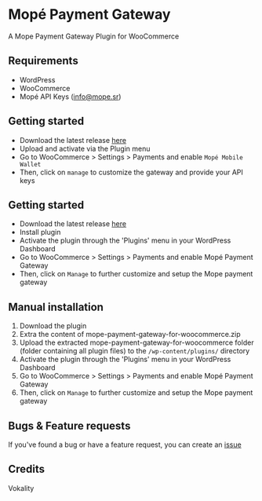 # Mopé Payment Gateway
A Mope Payment Gateway Plugin for WooCommerce

## Requirements
- WordPress
- WooCommerce
- Mopé API Keys (info@mope.sr)

## Getting started
- Download the latest release [here](https://github.com/HKBLab/mope/releases)
- Upload and activate via the Plugin menu
- Go to WooCommerce > Settings > Payments and enable `Mopé Mobile Wallet`
- Then, click on `manage` to customize the gateway and provide your API keys

## Getting started
- Download the latest release [here](https://github.com/HKBLab/mope/releases)
- Install plugin
- Activate the plugin through the 'Plugins' menu in your WordPress Dashboard
- Go to WooCommerce > Settings > Payments and enable Mopé Payment Gateway
- Then, click on `Manage` to further customize and setup the Mope payment gateway




## Manual installation
1. Download the plugin 
2. Extra the content of mope-payment-gateway-for-woocommerce.zip 
3. Upload the extracted  mope-payment-gateway-for-woocommerce folder (folder containing all plugin files) to the `/wp-content/plugins/` directory
2. Activate the plugin through the 'Plugins' menu in your WordPress Dashboard
3. Go to WooCommerce > Settings > Payments and enable Mopé Payment Gateway
4. Then, click on `Manage` to further customize and setup the Mope payment gateway

## Bugs & Feature requests
If you've found a bug or have a feature request, you can create an [issue](https://github.com/HKBLab/mope/issues) 

## Credits
Vokality